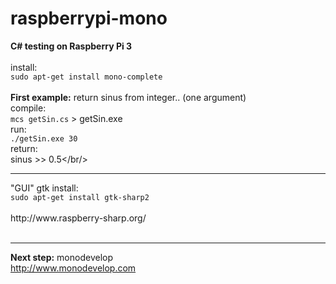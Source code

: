 # raspberrypi-mono

<b>C# testing on Raspberry Pi 3</b><br/>
<br/>
install:<br/>
<code>sudo apt-get install mono-complete</code><br/>
<br/>
<b>First example:</b> return sinus from integer.. (one argument)<br/>
compile:<br/>
<code>mcs getSin.cs</code> > getSin.exe<br/>
run:<br/>
<code>./getSin.exe 30</code><br/>
return:<br/>
sinus >> 0.5</br/>
<hr />
"GUI" gtk install:<br/>
<code>sudo apt-get install gtk-sharp2</code><br/><br/>
http://www.raspberry-sharp.org/<br/><br/>
<hr />
<b>Next step:</b> monodevelop<br/>
<span itemprop="url"><a href="http://www.monodevelop.com" rel="nofollow">http://www.monodevelop.com</a></span>



